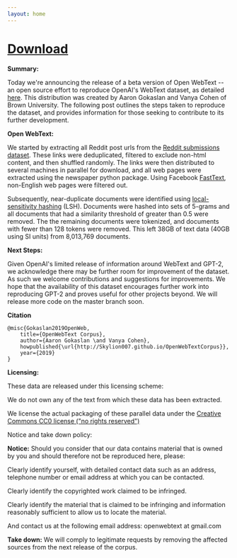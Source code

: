 ```yaml
---
layout: home
---
```


# [**Download**](https://drive.google.com/drive/folders/1IaD_SIIB-K3Sij_-JjWoPy_UrWqQRdjx?usp=sharing)

**Summary:**

Today we're announcing the release of a beta version of Open WebText -- an open source effort to reproduce OpenAI's WebText dataset, as detailed [here](https://d4mucfpksywv.cloudfront.net/better-language-models/language-models.pdf). This distribution was created by Aaron Gokaslan and Vanya Cohen of Brown University. The following post outlines the steps taken to reproduce the dataset, and provides information for those seeking to contribute to its further development.

**Open WebText:**

We started by extracting all Reddit post urls from the [Reddit submissions dataset](https://files.pushshift.io/reddit/submissions/). These links were deduplicated, filtered to exclude non-html content, and then shuffled randomly. The links were then distributed to several machines in parallel for download, and all web pages were extracted using the newspaper python package. Using Facebook [FastText](https://github.com/facebookresearch/fastText), non-English web pages were filtered out.

Subsequently, near-duplicate documents were identified using [local-sensitivity hashing](https://en.wikipedia.org/wiki/Locality-sensitive_hashing#Applications) (LSH). Documents were hashed into sets of 5-grams and all documents that had a similarity threshold of greater than 0.5 were removed. The the remaining documents were tokenized, and documents with fewer than 128 tokens were removed. This left 38GB of text data (40GB using SI units) from 8,013,769 documents.

**Next Steps:**

Given OpenAI's limited release of information around WebText and GPT-2, we acknowledge there may be further room for improvement of the dataset. As such we welcome contributions and suggestions for improvements. We hope that the availability of this dataset encourages further work into reproducing GPT-2 and proves useful for other projects beyond. We will release more code on the master branch soon.

**Citation**
~~~~
@misc{Gokaslan2019OpenWeb,  
	title={OpenWebText Corpus},
	author={Aaron Gokaslan \and Vanya Cohen},
	howpublished{\url{http://Skylion007.github.io/OpenWebTextCorpus}}, 
	year={2019}
}
~~~~

**Licensing:**

These data are released under this licensing scheme:

We do not own any of the text from which these data has been extracted.

We license the actual packaging of these parallel data under the [Creative Commons CC0 license ("no rights reserved")](https://creativecommons.org/share-your-work/public-domain/cc0/)

Notice and take down policy:

**Notice:** Should you consider that our data contains material that is owned by you and should therefore not be reproduced here, please:

Clearly identify yourself, with detailed contact data such as an address, telephone number or email address at which you can be contacted.

Clearly identify the copyrighted work claimed to be infringed.

Clearly identify the material that is claimed to be infringing and information reasonably sufficient to allow us to locate the material.

And contact us at the following email address: openwebtext at gmail.com

**Take down:** We will comply to legitimate requests by removing the affected sources from the next release of the corpus.
